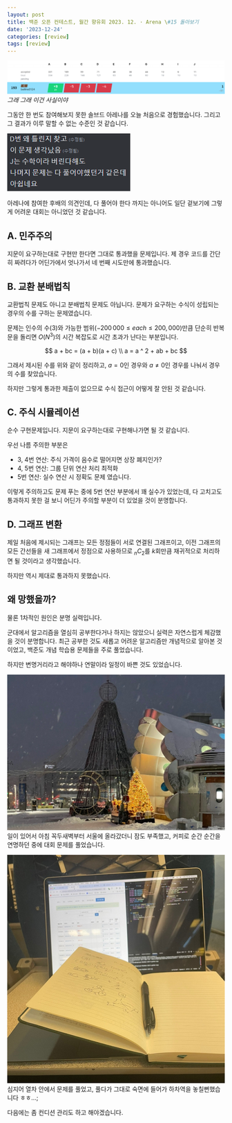 ```yaml
---
layout: post
title: 백준 오픈 컨테스트, 월간 향유회 2023. 12. · Arena \#15 돌아보기
date: '2023-12-24'
categories: [review]
tags: [review]
---
```


![](/static/posts/2023-12-24-solved-arena-15/스크린샷%202023-12-24%20225654.png)  
_그래 그래 이건 사실이야_

그동안 한 번도 참여해보지 못한 솔브드 아레나를 오늘 처음으로 경험했습니다. 그리고 그 결과가 이루 말할 수 없는 수준인 것 같습니다.

![](/static/posts/2023-12-24-solved-arena-15/스크린샷%202023-12-24%20230306.png)  

아레나에 참여한 후배의 의견인데, 다 풀어야 한다 까지는 아니어도 일단 겉보기에 그렇게 어려운 대회는 아니었던 것 같습니다.  

## A. 민주주의

지문이 요구하는대로 구현만 한다면 그대로 통과했을 문제입니다. 제 경우 코드를 간단히 짜려다가 어딘가에서 엇나가서 네 번째 시도만에 통과했습니다.  

## B. 교환 분배법칙

교환법칙 문제도 아니고 분배법칙 문제도 아닙니다. 문제가 요구하는 수식이 성립되는 경우의 수를 구하는 문제였습니다.  

문제는 인수의 수(3)와 가능한 범위($-200\,000 \le each \le 200,000$)만큼 단순히 반복문을 돌리면 $O(N^3)$의 시간 복잡도로 시간 초과가 난다는 부분입니다.

$$
a + bc = (a + b)(a + c) \\
a = a ^ 2 + ab + bc
$$

그래서 제시된 수를 위와 같이 정리하고, $a = 0$인 경우와 $a \ne 0$인 경우를 나눠서 경우의 수를 찾았습니다.

하지만 그렇게 통과한 제출이 없으므로 수식 접근이 어떻게 잘 안된 것 같습니다.  

## C. 주식 시뮬레이션

순수 구현문제입니다. 지문이 요구하는대로 구현해나가면 될 것 같습니다.  

우선 나름 주의한 부분은
 * 3, 4번 연산: 주식 가격이 음수로 떨어지면 상장 폐지인가?
 * 4, 5번 연산: 그룹 단위 연산 처리 최적화
 * 5번 연산: 실수 연산 시 정확도 문제
였습니다.  

이렇게 주의하고도 문제 푸는 중에 5번 연산 부분에서 꽤 실수가 있었는데, 다 고치고도 통과하지 못한 걸 보니 어딘가 주의할 부분이 더 있었을 것이 분명합니다.  

## D. 그래프 변환

제일 처음에 제시되는 그래프는 모든 정점들이 서로 연결된 그래프이고, 이전 그래프의 모든 간선들을 새 그래프에서 정점으로 사용하므로 $_nC_2$를 $k$회만큼 재귀적으로 처리하면 될 것이라고 생각했습니다.  

하지만 역시 제대로 통과하지 못했습니다.  

## 왜 망했을까?

물론 1차적인 원인은 분명 실력입니다.  

군대에서 알고리즘을 열심히 공부한다거나 하지는 않았으니 실력은 자연스럽게 체감했을 것이 분명합니다. 최근 공부한 것도 새롭고 어려운 알고리즘만 개념적으로 알아본 것이었고, 백준도 개념 학습용 문제들을 주로 풀었습니다.  

하지만 변명거리라고 해야하나 연말이라 일정이 바쁜 것도 있었습니다.  

![](/static/posts/2023-12-24-solved-arena-15/KakaoTalk_20231224_233146101_02.jpg)
일이 있어서 아침 꼭두새벽부터 서울에 올라갔더니 잠도 부족했고, 커피로 순간 순간을 연명하던 중에 대회 문제를 풀었습니다.  

![](/static/posts/2023-12-24-solved-arena-15/KakaoTalk_20231224_233146101.jpg)
심지어 열차 안에서 문제를 풀었고, 풀다가 그대로 숙면에 들어가 하차역을 놓칠뻔했습니다 ㅎㅎ...;  

다음에는 좀 컨디션 관리도 하고 해야겠습니다.  
